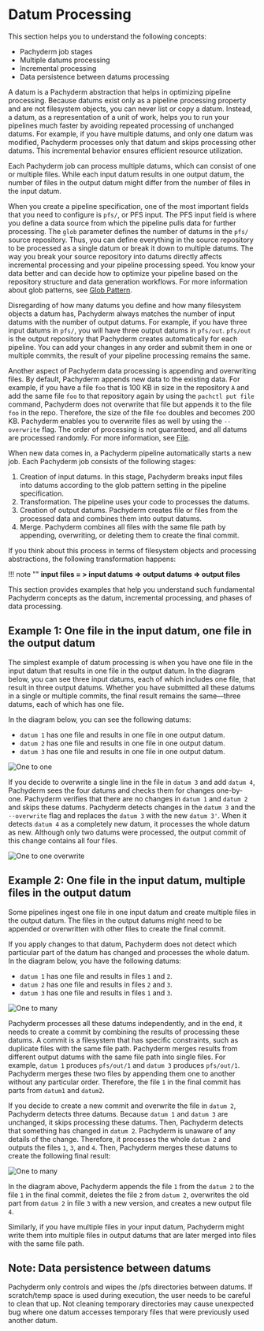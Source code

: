 # Datum Processing

This section helps you to understand the following
concepts:

* Pachyderm job stages
* Multiple datums processing
* Incremental processing
* Data persistence between datums processing

A datum is a Pachyderm abstraction that helps in optimizing
pipeline processing. Because datums exist only as a pipeline
processing property and are not filesystem objects, you can never
list or copy a datum. Instead, a datum, as a representation of a unit
of work, helps you to run your pipelines much faster by avoiding
repeated processing of unchanged datums. For example, if you have
multiple datums, and only one datum was modified, Pachyderm processes
only that datum and skips processing other datums. This incremental
behavior ensures efficient resource utilization.

Each Pachyderm job can process multiple datums, which can consist
of one or multiple files. While each input datum results in one output
datum, the number of files in the output datum might differ from
the number of files in the input datum.

When you create a pipeline specification, one of the most important
fields that you need to configure is `pfs/`, or PFS input.
The PFS input field is where you define a data source from which
the pipeline pulls data for further processing. The `glob`
parameter defines the number of datums in the `pfs/` source
repository. Thus, you can define everything in the source repository
to be processed as a single datum or break it down to multiple
datums. The way you break your source repository into datums
directly affects incremental processing and your pipeline
processing speed. You know your data better and can decide
how to optimize your pipeline based on the repository structure
and data generation workflows.
For more information about glob patterns, see
[Glob Pattern](glob-pattern.md).

Disregarding of how many datums you define and how many
filesystem objects a datum has, Pachyderm always matches the
number of input datums with the number of output datums. For
example, if you have three input datums in `pfs/`, you will
have three output datums in `pfs/out`. `pfs/out` is the
output repository that Pachyderm creates automatically for
each pipeline. You can add your changes in any order and
submit them in one or multiple commits, the result of your
pipeline processing remains the same.

Another aspect of Pachyderm data processing is
appending and overwriting files. By default, Pachyderm
appends new data to the existing data. For example, if you
have a file `foo` that is 100 KB in size in the repository `A`
and add the same file `foo` to that repository again by
using the `pachctl put file` command, Pachyderm does not
overwrite that file but appends it to the file `foo` in the
repo. Therefore, the size of the file `foo` doubles and
becomes 200 KB. Pachyderm enables you to overwrite files as
well by using the `--overwrite` flag. The order of processing
is not guaranteed, and all datums are processed randomly.
For more information, see [File](../../data-concepts/file.md).

When new data comes in, a Pachyderm pipeline automatically
starts a new job. Each Pachyderm job consists of the
following stages:

1. Creation of input datums. In this stage, Pachyderm breaks
input files into datums according to the glob pattern setting
in the pipeline specification.
1. Transformation. The pipeline uses your code to processes the
datums.
1. Creation of output datums. Pachyderm creates file or files from the
processed data and combines them into output datums.
1. Merge. Pachyderm combines all files with the same file path
by appending, overwriting, or deleting them to create the final commit.

If you think about this process in terms of filesystem objects and
processing abstractions, the following transformation happens:

!!! note ""
    **input files = > input datums => output datums => output files**

This section provides examples that help you understand such fundamental
Pachyderm concepts as the datum, incremental processing, and phases of
data processing.

## Example 1: One file in the input datum, one file in the output datum

The simplest example of datum processing is when you have one file in
the input datum that results in one file in the output datum.
In the diagram below, you can see three input datums, each of which
includes one file, that result in three output datums. Whether you have
submitted all these datums in a single or multiple commits, the final
result remains the same—three datums, each of which has one file.

In the diagram below, you can see the following datums:

 - `datum 1` has one file and results in one file in one output datum.
 - `datum 2` has one file and results in one file in one output datum.
 - `datum 3` has one file and results in one file in one output datum.

![One to one](../../../assets/images/d_datum_processing_one_to_one.svg)

If you decide to overwrite a single line in the file in `datum 3` and
add `datum 4`, Pachyderm sees the four datums and checks them for changes
one-by-one. Pachyderm verifies that there are no changes in `datum 1` and
`datum 2` and skips these datums. Pachyderm detects changes in the
`datum 3` and the `--overwrite` flag and replaces the `datum 3` with the
new `datum 3'`. When it detects `datum 4` as a completely new datum,
it processes the whole datum as new. Although only two datums were
processed, the output commit of this change contains all four files.

![One to one overwrite](../../../assets/images/d_datum_processing_one_to_one_overwrite.svg)

## Example 2: One file in the input datum, multiple files in the output datum

Some pipelines ingest one file in one input datum and create multiple
files in the output datum. The files in the output datums might need to
be appended or overwritten with other files to create the final commit.

If you apply changes to that datum, Pachyderm does not detect which
particular part of the datum has changed and processes the whole datum.
In the diagram below, you have the following datums:

- `datum 1` has one file and results in files `1` and `2`.
- `datum 2` has one file and results in files `2` and `3`.
- `datum 3` has one file and results in files `1` and `3`.

![One to many](../../../assets/images/d_datum_processing_one_to_many.svg)

Pachyderm processes all these datums independently, and in the end, it needs
to create a commit by combining the results of processing these datums.
A commit is a filesystem that has specific constraints, such as duplicate
files with the same file path. Pachyderm merges results from
different output datums with the same file path into single files. For
example, `datum 1` produces `pfs/out/1` and `datum 3` produces `pfs/out/1`.
Pachyderm merges these two files by appending them one to another
without any particular order. Therefore, the file `1` in the final
commit has parts from `datum1` and `datum2`.

If you decide to create a new commit and overwrite the file in `datum 2`,
Pachyderm detects three datums. Because `datum 1` and `datum 3` are
unchanged, it skips processing these datums. Then, Pachyderm detects
that something has changed in `datum 2`. Pachyderm is unaware of any
details of the change. Therefore, it processes the whole `datum 2`
and outputs the files `1`, `3`, and `4`. Then, Pachyderm merges
these datums to create the following final result:

![One to many](../../../assets/images/d_datum_processing_one_to_many_overwrite.svg)


In the diagram above, Pachyderm appends the file `1` from the `datum 2`
to the file `1` in the final commit, deletes the file `2` from `datum 2`,
overwrites the old part from `datum 2` in file `3`  with a new version,
and creates a new output file `4`.

Similarly, if you have multiple files in your input datum, Pachyderm might
write them into multiple files in output datums that are later merged into
files with the same file path.

## Note: Data persistence between datums

Pachyderm only controls and wipes the /pfs directories between datums. If scratch/temp space is used during execution, the user needs to be careful to clean that up. Not cleaning temporary directories may cause unexpected bug where one datum accesses temporary files that were previously used another datum.
